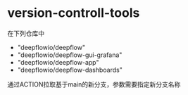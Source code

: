 # version-controll-tools


在下列仓库中
- "deepflowio/deepflow" 
- "deepflowio/deepflow-gui-grafana" 
- "deepflowio/deepflow-app" 
- "deepflowio/deepflow-dashboards"

通过ACTION拉取基于main的新分支，参数需要指定新分支名称

